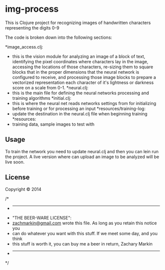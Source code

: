 # img-process

This is Clojure project for recognizing images of handwritten characters representing the digits 0-9

The code is broken down into the following sections:


*image_access.clj:
  * this is the vision module for analyzing an image of a block of text, identifying the pixel coordinates where characters lay in the image, accessing the locations of those characters, re-sizing them to square blocks that in the proper dimensions that the neural network is configured to receive, and processing those image blocks to prepare a vectorized representation each character of it's lightness or darkness score on a scale from 0-1.
*neural.clj:
  * this is the main file for defining the neural networks processing and training algorithms
*initial.clj:
  * this is where the neural net reads networks settings from for initializing before training or for processing an input
*resources/training-log:
  * update the destination in the neural.clj file when beginning training
*resources:
  * training data, sample images to test with

## Usage

To train the network you need to update neural.clj and then you can lein run the project. A live version where can upload
an image to be analyzed will be live soon.

## License

Copyright © 2014

/*
 * ----------------------------------------------------------------------------
 * "THE BEER-WARE LICENSE":
 * <zachmarkin@gmail.com> wrote this file. As long as you retain this notice you
 * can do whatever you want with this stuff. If we meet some day, and you think
 * this stuff is worth it, you can buy me a beer in return, Zachary Markin
 * ----------------------------------------------------------------------------
 */
